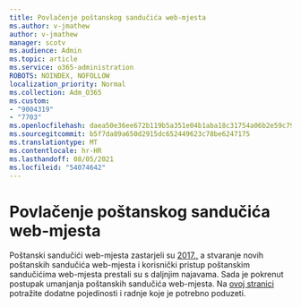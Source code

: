 ```yaml
---
title: Povlačenje poštanskog sandučića web-mjesta
ms.author: v-jmathew
author: v-jmathew
manager: scotv
ms.audience: Admin
ms.topic: article
ms.service: o365-administration
ROBOTS: NOINDEX, NOFOLLOW
localization_priority: Normal
ms.collection: Adm_O365
ms.custom:
- "9004319"
- "7703"
ms.openlocfilehash: daea50e36ee672b119b5a351e04b1aba18c31754a06b2e59c792e2c748cfcca6
ms.sourcegitcommit: b5f7da89a650d2915dc652449623c78be6247175
ms.translationtype: MT
ms.contentlocale: hr-HR
ms.lasthandoff: 08/05/2021
ms.locfileid: "54074642"
---
```

# <a name="retirement-of-site-mailbox"></a>Povlačenje poštanskog sandučića web-mjesta

Poštanski sandučići web-mjesta zastarjeli su [2017.,](https://techcommunity.microsoft.com/t5/microsoft-sharepoint-blog/deprecation-of-site-mailboxes/ba-p/93028) a stvaranje novih poštanskih sandučića web-mjesta i korisnički pristup poštanskim sandučićima web-mjesta prestali su s daljnjim najavama. Sada je pokrenut postupak umanjanja poštanskih sandučića web-mjesta. Na [ovoj stranici](https://aka.ms/SiteMailboxRetirement) potražite dodatne pojedinosti i radnje koje je potrebno poduzeti.

